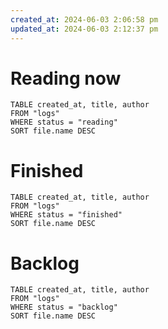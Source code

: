 ```yaml
---
created_at: 2024-06-03 2:06:58 pm
updated_at: 2024-06-03 2:12:37 pm
---
```

# Reading now

```dataview
TABLE created_at, title, author
FROM "logs"
WHERE status = "reading"
SORT file.name DESC
```


# Finished

```dataview
TABLE created_at, title, author
FROM "logs"
WHERE status = "finished"
SORT file.name DESC
```


# Backlog

```dataview
TABLE created_at, title, author
FROM "logs"
WHERE status = "backlog"
SORT file.name DESC
```


